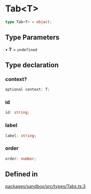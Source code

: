 # Tab\<T\>

```ts
type Tab<T> = object;
```

## Type Parameters

• **T** = `undefined`

## Type declaration

### context?

```ts
optional context: T;
```

### id

```ts
id: string;
```

### label

```ts
label: string;
```

### order

```ts
order: number;
```

## Defined in

[packages/sandbox/src/types/Tabs.ts:3](https://github.com/frontendat/karagoz/blob/2ed8a18477b67dcd686f6dbd2423b5cb094dd530/packages/sandbox/src/types/Tabs.ts#L3)
